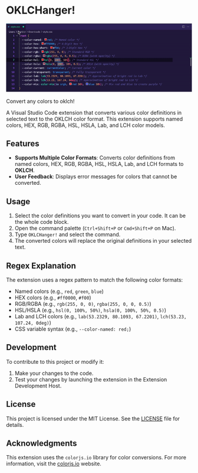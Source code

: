 # OKLCHanger!

![oklchanger](https://raw.githubusercontent.com/maliMirkec/oklchanger/5a2a93f680c0401ad0e3951b924c51a0635dcf4d/gfx/oklchanger.gif)

Convert any colors to oklch!

A Visual Studio Code extension that converts various color definitions in selected text to the OKLCH color format. This extension supports named colors, HEX, RGB, RGBA, HSL, HSLA, Lab, and LCH color models.

## Features

- **Supports Multiple Color Formats**: Converts color definitions from named colors, HEX, RGB, RGBA, HSL, HSLA, Lab, and LCH formats to **OKLCH**.
- **User Feedback**: Displays error messages for colors that cannot be converted.

## Usage

1. Select the color definitions you want to convert in your code. It can be the whole code block.
2. Open the command palette (`Ctrl+Shift+P` or `Cmd+Shift+P` on Mac).
3. Type `OKLCHanger!` and select the command.
4. The converted colors will replace the original definitions in your selected text.

## Regex Explanation

The extension uses a regex pattern to match the following color formats:

- Named colors (e.g., `red`, `green`, `blue`)
- HEX colors (e.g., `#ff0000`, `#f00`)
- RGB/RGBA (e.g., `rgb(255, 0, 0)`, `rgba(255, 0, 0, 0.5)`)
- HSL/HSLA (e.g., `hsl(0, 100%, 50%)`, `hsla(0, 100%, 50%, 0.5)`)
- Lab and LCH colors (e.g., `lab(53.2329, 80.1093, 67.2201)`, `lch(53.23, 107.24, 0deg)`)
- CSS variable syntax (e.g., `--color-named: red;`)

## Development

To contribute to this project or modify it:

1. Make your changes to the code.
2. Test your changes by launching the extension in the Extension Development Host.

## License

This project is licensed under the MIT License. See the [LICENSE](LICENSE) file for details.

## Acknowledgments

This extension uses the `colorjs.io` library for color conversions. For more information, visit the [colorjs.io](https://colorjs.io) website.

